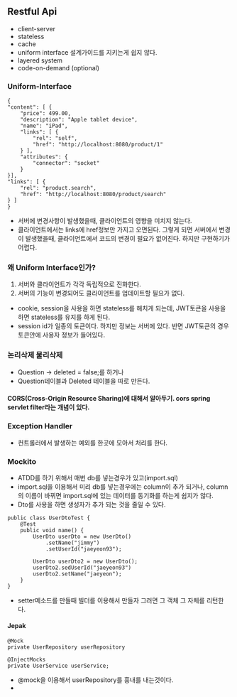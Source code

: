 Restful Api
-----
- client-server
- stateless
- cache
- uniform interface 설계가이드를 지키는게 쉽지 않다.
- layered system
- code-on-demand (optional)

### Uniform-Interface
```
{
"content": [ {
    "price": 499.00,
    "description": "Apple tablet device",
    "name": "iPad",
    "links": [ {
        "rel": "self",
        "href": "http://localhost:8080/product/1"
    } ],
    "attributes": {
        "connector": "socket"
    }
}],
"links": [ {
    "rel": "product.search",
    "href": "http://localhost:8080/product/search"
} ]
}
```
- 서버에 변경사항이 발생했을때, 클라이언트의 영향을 미치지 않는다.
- 클라이언트에서는 links에 href정보만 가지고 오면된다. 그렇게 되면 서버에서 변경이 발생했을때, 클라이언트에서 코드의 변경이 필요가 없어진다. 하지만 구현하기가 어렵다.

### 왜 Uniform Interface인가?

1. 서버와 클라이언트가 각각 독립적으로 진화한다.
2. 서버의 기능이 변경되어도 클라이언트를 업데이트할 필요가 없다.

- cookie, session을 사용을 하면 stateless를 해치게 되는데, JWT토큰을 사용을 하면 stateless를 유지를 하게 된다.
- session id가 일종의 토큰이다. 하지만 정보는 서버에 있다. 반면 JWT토큰의 경우 토큰안에 사용자 정보가 들어있다.


### 논리삭제 물리삭제

- Question -> deleted = false;를 하거나
- Question테이블과 Deleted 테이블을 따로 만든다.

#### CORS(Cross-Origin Resource Sharing)에 대해서 알아두기. cors spring servlet filter라는 개념이 있다.

### Exception Handler

- 컨트롤러에서 발생하는 예외를 한곳에 모아서 처리를 한다.


### Mockito

- ATDD를 하기 위해서 매번 db를 넣는경우가 있고(import.sql)
- import.sql을 이용해서 미리 db를 넣는경우에는 column이 추가 되거나, column의 이름이 바뀌면 import.sql에 있는 데이터를 동기화를 하는게 쉽지가 않다.
- Dto를 사용을 하면 생성자가 추가 되는 것을 줄일 수 있다.

```
public class UserDtoTest {
	@Test
    public void name() {
    	UserDto userDto = new UserDto()
        	.setName("jimmy")
            .setUserId("jaeyeon93");
            
        UserDto userDto2 = new UserDto();
        userDto2.sedUserId("jaeyeon93")
        userDto2.setName("jaeyeon");
    }
}
```
- setter메소드를 만들때 빌더를 이용해서 만들자 그러면 그 객체 그 자체를 리턴한다.


#### Jepak

```
@Mock
private UserRepository userRepository

@InjectMocks
private UserService userService;

```
- @mock을 이용해서 userRepository를 흉내를 내는것이다.
- 

